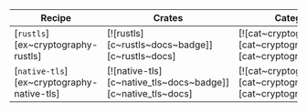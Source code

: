 | Recipe | Crates | Categories |
|--------|--------|------------|
| [`rustls`][ex~cryptography-rustls] | [![rustls][c~rustls~docs~badge]][c~rustls~docs] | [![cat~cryptography][cat~cryptography~badge]][cat~cryptography] |
| [`native-tls`][ex~cryptography-native-tls] | [![native-tls][c~native_tls~docs~badge]][c~native_tls~docs] | [![cat~cryptography][cat~cryptography~badge]][cat~cryptography] |
